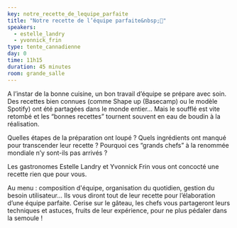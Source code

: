 ```yaml
---
key: notre_recette_de_lequipe_parfaite
title: "Notre recette de l’équipe parfaite&nbsp;🧁"
speakers:
  - estelle_landry
  - yvonnick_frin
type: tente_cannadienne
day: 0
time: 11h15
duration: 45 minutes
room: grande_salle
---
```


A l’instar de la bonne cuisine, un bon travail d’équipe se prépare avec soin. Des recettes bien connues (comme Shape up (Basecamp) ou le modèle Spotify) ont été partagées dans le monde entier… Mais le soufflé est vite retombé et les “bonnes recettes” tournent souvent en eau de boudin à la réalisation.

Quelles étapes de la préparation ont loupé ? Quels ingrédients ont manqué pour transcender leur recette ? Pourquoi ces “grands chefs” à la renommée mondiale n’y sont-ils pas arrivés ?

Les gastronomes Estelle Landry et Yvonnick Frin vous ont concocté une recette rien que pour vous.

Au menu : composition d'équipe, organisation du quotidien, gestion du besoin utilisateur… Ils vous diront tout de leur recette pour l’élaboration d’une équipe parfaite. Cerise sur le gâteau, les chefs vous partageront leurs techniques et astuces, fruits de leur expérience, pour ne plus pédaler dans la semoule !